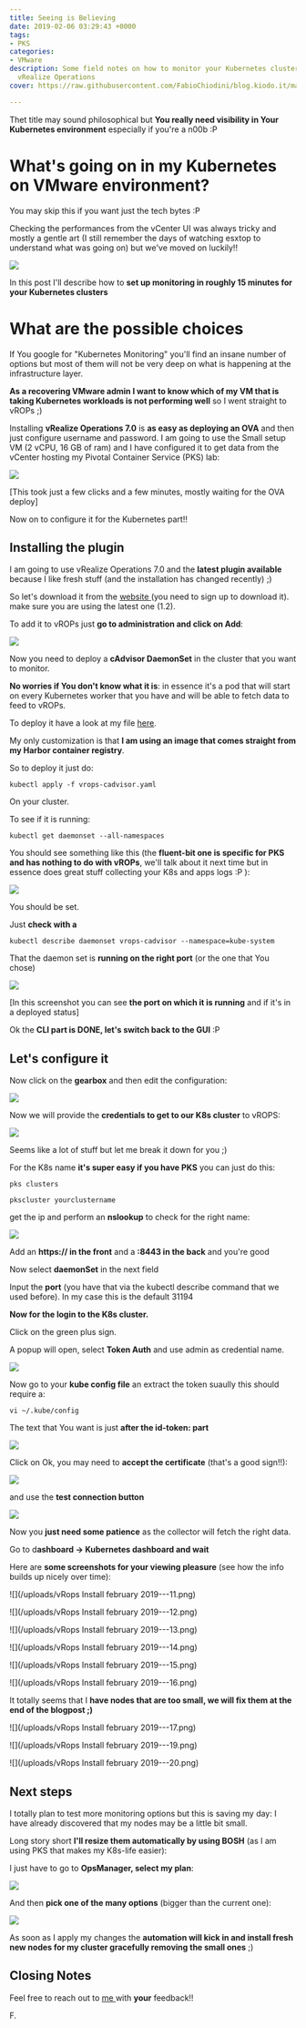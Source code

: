 ```yaml
---
title: Seeing is Believing
date: 2019-02-06 03:29:43 +0000
tags:
- PKS
categories:
- VMware
description: Some field notes on how to monitor your Kubernetes cluster with VMware
  vRealize Operations
cover: https://raw.githubusercontent.com/FabioChiodini/blog.kiodo.it/master/images/DogEye.jpg

---
```

Thet title may sound philosophical but **You really need visibility in Your Kubernetes environment** especially if you're a n00b :P

# What's going on in my Kubernetes on VMware environment?

You may skip this if you want just the tech bytes :P

Checking the performances from the vCenter UI was always tricky and mostly a gentle art (I still remember the days of watching esxtop to understand what was going on) but we've moved on luckily!!

![](/uploads/esxtop2.jpg)

In this post I'll describe how to **set up monitoring in roughly 15 minutes for your Kubernetes clusters**

# What are the possible choices

If You google for "Kubernetes Monitoring" you'll find an insane number of options but most of them will not be very deep on what is happening at the infrastructure layer.

**As a recovering VMware admin I want to know which of my VM that is taking Kubernetes workloads is not performing well** so I went straight to vROPs ;)

Installing **vRealize Operations 7.0** is **as easy as deploying an OVA** and then just configure username and password. I am going to use the Small setup VM (2 vCPU, 16 GB of ram) and I have configured it to get data from the vCenter hosting my Pivotal Container Service (PKS) lab:

![](/uploads/vc-flyconfig.png)

\[This took just a few clicks and a few minutes, mostly waiting for the OVA deploy\]

Now on to configure it for the Kubernetes part!!

## Installing the plugin

I am going to use vRealize Operations 7.0 and the **latest plugin available** because I like fresh stuff (and the installation has changed recently) ;)

So let's download it from the [website ](https://marketplace.vmware.com/vsx/solutions/vrealize-operations-management-pack-for-container-monitoring?ref=related)(you need to sign up to download it). make sure you are using the latest one (1.2).

To add it to vROPs just **go to administration and click on Add**:

![](/uploads/adminsolution.png)

Now you need to deploy a **cAdvisor DaemonSet** in the cluster that you want to monitor.

**No worries if You don't know what it is**: in essence it's a pod that will start on every Kubernetes worker that you have and will be able to fetch data to feed to vROPs.

To deploy it have a look at my file [here](https://github.com/FabioChiodini/kiodo-pks-test/blob/master/vrops/vrops-cadvisor.yaml).

My only customization is that **I am using an image that comes straight from my Harbor container registry**.

So to deploy it just do:

    kubectl apply -f vrops-cadvisor.yaml

On your cluster.

To see if it is running:

    kubectl get daemonset --all-namespaces

You should see something like this (the **fluent-bit one is specific for PKS and has nothing to do with vROPs**, we'll talk about it next time but in essence does great stuff collecting your K8s and apps logs :P ):

![](/uploads/kubeds.png)

You should be set.

Just **check with a**

    kubectl describe daemonset vrops-cadvisor --namespace=kube-system

That the daemon set is **running on the right port** (or the one that You chose)

![](/uploads/kubeds2.png)

\[In this screenshot you can see **the port on which it is running** and if it's in a deployed status\]

Ok the **CLI part is DONE, let's switch back to the GUI** :P

## Let's configure it

Now click on the **gearbox** and then edit the configuration:

![](/uploads/geark8.png)

Now we will provide the **credentials to get to our K8s cluster** to vROPS:

![](/uploads/gearconfig.png)

Seems like a lot of stuff but let me break it down for you ;)

For the K8s name **it's super easy if you have PKS** you can just do this:

    pks clusters
    
    pkscluster yourclustername

get the ip and perform an **nslookup** to check for the right name:

![](/uploads/PKSCLI2.png)

Add an **https:// in the front** and a **:8443 in the back** and you're good

Now select **daemonSet** in the next field

Input the **port** (you have that via the kubectl describe command that we used before). In my case this is the default 31194

**Now for the login to the K8s cluster.**

Click on the green plus sign.

A popup will open, select **Token Auth** and use admin as credential name.

![](/uploads/tokenpks.png)

Now go to your **kube config file** an extract the token suaully this should require a:

    vi ~/.kube/config

The text that You want is just **after the id-token: part**

![](/uploads/tokenscreen.png)

Click on Ok, you may need to **accept the certificate** (that's a good sign!!):

![](/uploads/certificateacce.png)

and use the **test connection button**

![](/uploads/testconn.png)

Now you **just need some patience** as the collector will fetch the right data.

Go to d**ashboard -> Kubernetes dashboard and wait**

Here are **some screenshots for your viewing pleasure** (see how the info builds up nicely over time):

![](/uploads/vRops Install february 2019---11.png)

![](/uploads/vRops Install february 2019---12.png)

![](/uploads/vRops Install february 2019---13.png)

![](/uploads/vRops Install february 2019---14.png)

![](/uploads/vRops Install february 2019---15.png)

![](/uploads/vRops Install february 2019---16.png)

It totally seems that I **have nodes that are too small, we will fix them at the end of the blogpost ;)**

![](/uploads/vRops Install february 2019---17.png)

![](/uploads/vRops Install february 2019---19.png)

![](/uploads/vRops Install february 2019---20.png)

## **Next steps**

I totally plan to test more monitoring options but this is saving my day: I have already discovered that my nodes may be a little bit small.

Long story short **I'll resize them automatically by using BOSH** (as I am using PKS that makes my K8s-life easier):

I just have to go to **OpsManager, select my plan**:

![](/uploads/BOSHFTW.png)

And then **pick one of the many options** (bigger than the current one):

![](/uploads/Choicsemany.png)

As soon as I apply my changes the **automation will kick in and install fresh new nodes for my cluster gracefully removing the small ones** ;)

## Closing Notes

Feel free to reach out to [me ](@FabioChiodini)with **your** feedback!!

F.